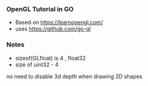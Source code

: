 ### OpenGL Tutorial in GO
* Based on https://learnopengl.com/
* uses https://github.com/go-gl

### Notes
* sizeof(GLfloat) is 4 , float32
* size of uint32 - 4

no need to disable 3d depth when drawing 2D shapes

